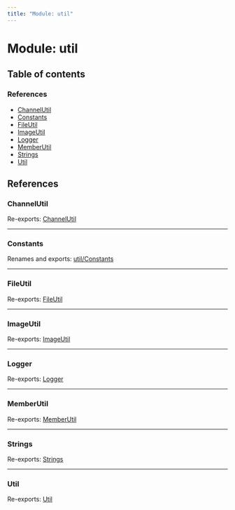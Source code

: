 ```yaml
---
title: "Module: util"
---
```


# Module: util

## Table of contents

### References

- [ChannelUtil](util.md#channelutil)
- [Constants](util.md#constants)
- [FileUtil](util.md#fileutil)
- [ImageUtil](util.md#imageutil)
- [Logger](util.md#logger)
- [MemberUtil](util.md#memberutil)
- [Strings](util.md#strings)
- [Util](util.md#util)

## References

### ChannelUtil

Re-exports: [ChannelUtil](../classes/util_channel.channelutil.md)

___

### Constants

Renames and exports: [util/Constants](util_constants.md)

___

### FileUtil

Re-exports: [FileUtil](../classes/util_file.fileutil.md)

___

### ImageUtil

Re-exports: [ImageUtil](../classes/util_image.imageutil.md)

___

### Logger

Re-exports: [Logger](../classes/util_logger.logger.md)

___

### MemberUtil

Re-exports: [MemberUtil](../classes/util_memberutil.memberutil.md)

___

### Strings

Re-exports: [Strings](../classes/util_string.strings.md)

___

### Util

Re-exports: [Util](../classes/util_util.util.md)
